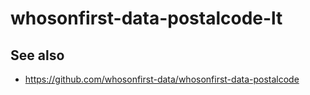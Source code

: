 # whosonfirst-data-postalcode-lt

## See also

* https://github.com/whosonfirst-data/whosonfirst-data-postalcode
